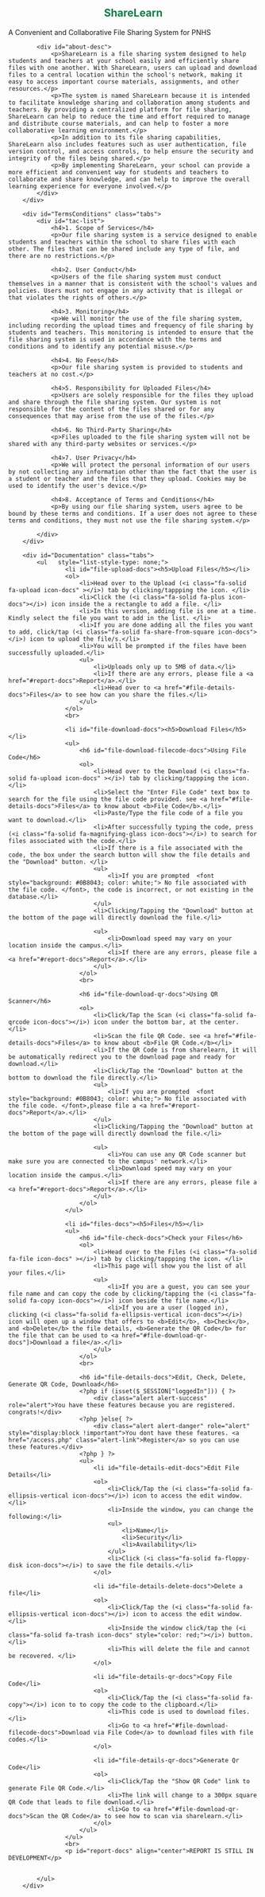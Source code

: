 <div id="About" class="tabs">
            <h2 align="center" class="bold"><font color="#0B8043">ShareLearn</font></h2>
            <p class="bold">A Convenient and Collaborative File Sharing System for PNHS</p>

            <div id="about-desc">
                <p>ShareLearn is a file sharing system designed to help students and teachers at your school easily and efficiently share files with one another. With ShareLearn, users can upload and download files to a central location within the school's network, making it easy to access important course materials, assignments, and other resources.</p>
                <p>The system is named ShareLearn because it is intended to facilitate knowledge sharing and collaboration among students and teachers. By providing a centralized platform for file sharing, ShareLearn can help to reduce the time and effort required to manage and distribute course materials, and can help to foster a more collaborative learning environment.</p>
                <p>In addition to its file sharing capabilities, ShareLearn also includes features such as user authentication, file version control, and access controls, to help ensure the security and integrity of the files being shared.</p>
                <p>By implementing ShareLearn, your school can provide a more efficient and convenient way for students and teachers to collaborate and share knowledge, and can help to improve the overall learning experience for everyone involved.</p>
            </div>
        </div>

        <div id="TermsConditions" class="tabs">
            <div id="tac-list">
                <h4>1. Scope of Services</h4>
                <p>Our file sharing system is a service designed to enable students and teachers within the school to share files with each other. The files that can be shared include any type of file, and there are no restrictions.</p>
	
                <h4>2. User Conduct</h4>
                <p>Users of the file sharing system must conduct themselves in a manner that is consistent with the school's values and policies. Users must not engage in any activity that is illegal or that violates the rights of others.</p>
                
                <h4>3. Monitoring</h4>
                <p>We will monitor the use of the file sharing system, including recording the upload times and frequency of file sharing by students and teachers. This monitoring is intended to ensure that the file sharing system is used in accordance with the terms and conditions and to identify any potential misuse.</p>
                
                <h4>4. No Fees</h4>
                <p>Our file sharing system is provided to students and teachers at no cost.</p>
                
                <h4>5. Responsibility for Uploaded Files</h4>
                <p>Users are solely responsible for the files they upload and share through the file sharing system. Our system is not responsible for the content of the files shared or for any consequences that may arise from the use of the files.</p>
                
                <h4>6. No Third-Party Sharing</h4>
                <p>Files uploaded to the file sharing system will not be shared with any third-party websites or services.</p>
                
                <h4>7. User Privacy</h4>
                <p>We will protect the personal information of our users by not collecting any information other than the fact that the user is a student or teacher and the files that they upload. Cookies may be used to identify the user's device.</p>
                
                <h4>8. Acceptance of Terms and Conditions</h4>
                <p>By using our file sharing system, users agree to be bound by these terms and conditions. If a user does not agree to these terms and conditions, they must not use the file sharing system.</p>

            </div>
        </div>
        
        <div id="Documentation" class="tabs">
            <ul   style="list-style-type: none;">
                    <li id="file-upload-docs"><h5>Upload Files</h5></li>
                    <ol>
                        <li>Head over to the Upload (<i class="fa-solid fa-upload icon-docs" ></i>) tab by clicking/tappping the icon. </li>
                        <li>Click the (<i class="fa-solid fa-plus icon-docs"></i>) icon inside the a rectangle to add a file. </li>
                        <li>In this version, adding file is one at a time. Kindly select the file you want to add in the list. </li>
                        <li>If you are done adding all the files you want to add, click/tap (<i class="fa-solid fa-share-from-square icon-docs"></i>) icon to upload the file/s.</li>
                        <li>You will be prompted if the files have been successfully uploaded.</li>
                        <ul>
                            <li>Uploads only up to 5MB of data.</li>
                            <li>If there are any errors, please file a <a href="#report-docs">Report</a>.</li>
                            <li>Head over to <a href="#file-details-docs">Files</a> to see how can you share the files.</li>
                        </ul>
                    </ol>
                    <br>

                    <li id="file-download-docs"><h5>Download Files</h5></li>
                    <ul>
                        <h6 id="file-download-filecode-docs">Using File Code</h6>
                        <ol>
                            <li>Head over to the Download (<i class="fa-solid fa-upload icon-docs" ></i>) tab by clicking/tappping the icon. </li>
                            <li>Select the "Enter File Code" text box to search for the file using the file code provided. see <a href="#file-details-docs">Files</a> to know about <b>File Code</b>.</li>
                            <li>Paste/Type the file code of a file you want to download.</li>
                            <li>After successfully typing the code, press (<i class="fa-solid fa-magnifying-glass icon-docs"></i>) to search for files associated with the code.</li>
                            <li>If there is a file associated with the code, the box under the search button will show the file details and the "Download" button. </li>
                            <ul>
                                <li>If you are prompted  <font style="background: #0B8043; color: white;"> No file associated with the file code. </font>, the code is incorrect, or not existing in the database.</li>
                            </ul>
                            <li>Clicking/Tapping the "Download" button at the bottom of the page will directly download the file.</li>

                            <ul>
                                <li>Download speed may vary on your location inside the campus.</li>
                                <li>If there are any errors, please file a <a href="#report-docs">Report</a>.</li>
                            </ul>
                        </ol>
                        <br>
                        
                        <h6 id="file-download-qr-docs">Using QR Scanner</h6>
                        <ol>
                            <li>Click/Tap the Scan (<i class="fa-solid fa-qrcode icon-docs"></i>) icon under the bottom bar, at the center. </li>
                            <li>Scan the file QR Code. see <a href="#file-details-docs">Files</a> to know about <b>File QR Code.</b></li>
                            <li>If the QR Code is from sharelearn, it will be automatically redirect you to the download page and ready for download.</li>
                            <li>Click/Tap the "Download" button at the bottom to download the file directly.</li>
                            <ul>
                                <li>If you are prompted  <font style="background: #0B8043; color: white;"> No file associated with the file code. </font>,please file a <a href="#report-docs">Report</a>.</li>
                            </ul>
                            <li>Clicking/Tapping the "Download" button at the bottom of the page will directly download the file.</li>

                            <ul>
                                <li>You can use any QR Code scanner but make sure you are connected to the campus' network.</li>
                                <li>Download speed may vary on your location inside the campus.</li>
                                <li>If there are any errors, please file a <a href="#report-docs">Report</a>.</li>
                            </ul>
                        </ol>
                    </ul>

                    <li id="files-docs"><h5>Files</h5></li>
                    <ul>
                        <h6 id="file-check-docs">Check your Files</h6>
                        <ol>
                            <li>Head over to the Files (<i class="fa-solid fa-file icon-docs" ></i>) tab by clicking/tappping the icon. </li>
                            <li>This page will show you the list of all your files.</li>
                            <ul>
                                <li>If you are a guest, you can see your file name and can copy the code by clicking/tapping the (<i class="fa-solid fa-copy icon-docs"></i>) icon beside the file name.</li>
                                <li>If you are a user (logged in), clicking (<i class="fa-solid fa-ellipsis-vertical icon-docs"></i>) icon will open up a window that offers to <b>Edit</b>, <b>Check</b>, and <b>Delete</b> the file details, <b>Generate the QR Code</b> for the file that can be used to <a href="#file-download-qr-docs"]>Download a file</a>.</li>
                            </ul>
                        </ol>
                        <br>
                        
                        <h6 id="file-details-docs">Edit, Check, Delete, Generate QR Code, Download</h6>
                        <?php if (isset($_SESSION["loggedIn"])) { ?>
                            <div class="alert alert-success" role="alert">You have these features because you are registered. congrats!</div>
                        <?php }else{ ?>
                            <div class="alert alert-danger" role="alert" style="display:block !important">You dont have these features. <a href="/access.php" class="alert-link">Register</a> so you can use these features.</div>
                        <?php } ?>
                        <ul>
                            <li id="file-details-edit-docs">Edit File Details</li>
                            <ol>
                                <li>Click/Tap the (<i class="fa-solid fa-ellipsis-vertical icon-docs"></i>) icon to access the edit window.</li>
                                <li>Inside the window, you can change the following:</li>
                                <ul>
                                    <li>Name</li>
                                    <li>Security</li>
                                    <li>Availability</li>
                                </ul>
                                <li>Click (<i class="fa-solid fa-floppy-disk icon-docs"></i>) to save the file details.</li>
                            </ol>

                            <li id="file-details-delete-docs">Delete a file</li>
                            <ol>
                                <li>Click/Tap the (<i class="fa-solid fa-ellipsis-vertical icon-docs"></i>) icon to access the edit window.</li>
                                <li>Inside the window click/tap the (<i class="fa-solid fa-trash icon-docs" style="color: red;"></i>) button. </li>
                                <li>This will delete the file and cannot be recovered. </li>
                            </ol>

                            <li id="file-details-qr-docs">Copy File Code</li>
                            <ol>
                                <li>Click/Tap the (<i class="fa-solid fa-copy"></i>) icon to to copy the code to the clipboard.</li>
                                <li>This code is used to download files. </li>
                                <li>Go to <a href="#file-download-filecode-docs">Download via File Code</a> to download files with file codes.</li>
                            </ol>

                            <li id="file-details-qr-docs">Generate Qr Code</li>
                            <ol>
                                <li>Click/Tap the "Show QR Code" link to generate File QR Code.</li>
                                <li>The link will change to a 300px square QR Code that leads to file download.</li>
                                <li>Go to <a href="#file-download-qr-docs">Scan the QR Code</a> to see how to scan via sharelearn.</li>
                            </ol>
                        </ul>
                    </ul>
                    <br>
                    <p id="report-docs" align="center">REPORT IS STILL IN DEVELOPMENT</p>
                    
                    
            </ul>
        </div>
